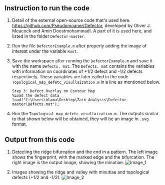 ## Instruction to run the code
1. Detail of the external open-source code that's used here. 
   https://github.com/Pseudomoaner/Defector, developed by Oliver J. Meacock and Amin Doostmohammadi. A part of it is used here, and listed in the folder `Defector-master`.
2. Run the file `DefectorExample.m` after properly adding the image of interest under the variable `Root`.
3. Save the workspace after running the  `DefectorExample.m` and save it with the name `Defects. mat`. The `Defects. mat` contains the variables with information on coordinates of +1/2 defect and -1/2 defects respectively.
   These variables are later called in the code `Topological_map_defetc_visullaization.m` in a line as mentioned below.
   
   ```
   Step 3: Defect Overlay on Contour Map
   %Load the defect data
   load("C:\Users\hlama\Desktop\Zain_Analysis\Defector-master\Defects.mat");
   ```
4. Run the `Topological_map_defetc_visullaization.m`. The outputs similar to that shown below will be obtained, they will be an image in `.svg` format.
   
## Output from this code
1. Detecting the  ridge bifurcation and the end in a pattern. 
The left image shows the fingerprint, with the marked edge and the bifurcation. The right image is the output image, showing the minutiae. 
![Image_1](https://github.com/user-attachments/assets/f78ca23e-53c9-41fb-9dc0-4aafec302cdb)

2. Images showing the ridge and valley with minutiae and topological defects (+1/2 and -1/2). 
![Image_2](https://github.com/user-attachments/assets/6e3392d6-d824-45db-b6c8-cd6a3291ac98)
